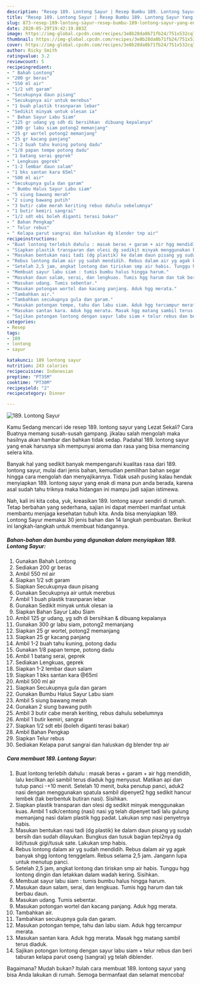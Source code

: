 ```yaml
---
description: "Resep 189. Lontong Sayur | Resep Bumbu 189. Lontong Sayur Yang Enak Dan Mudah"
title: "Resep 189. Lontong Sayur | Resep Bumbu 189. Lontong Sayur Yang Enak Dan Mudah"
slug: 873-resep-189-lontong-sayur-resep-bumbu-189-lontong-sayur-yang-enak-dan-mudah
date: 2020-05-29T19:42:19.883Z
image: https://img-global.cpcdn.com/recipes/3e8b28da0b71fb24/751x532cq70/189-lontong-sayur-foto-resep-utama.jpg
thumbnail: https://img-global.cpcdn.com/recipes/3e8b28da0b71fb24/751x532cq70/189-lontong-sayur-foto-resep-utama.jpg
cover: https://img-global.cpcdn.com/recipes/3e8b28da0b71fb24/751x532cq70/189-lontong-sayur-foto-resep-utama.jpg
author: Ricky Smith
ratingvalue: 3.2
reviewcount: 5
recipeingredient:
- " Bahah Lontong"
- "200 gr beras"
- "550 ml air"
- "1/2 sdt garam"
- "Secukupnya daun pisang"
- "Secukupnya air untuk merebus"
- "1 buah plastik trasnparan lebar"
- "Sedikit minyak untuk olesan ia"
- " Bahan Sayur Labu Siam"
- "125 gr udang yg sdh di bersihkan  dibuang kepalanya"
- "300 gr labu siam potong2 memanjang"
- "25 gr wortel potong2 memanjang"
- "25 gr kacang panjang"
- "1-2 buah tahu kuning potong dadu"
- "1/8 papan tempe potong dadu"
- "1 batang serai geprek"
- " Lengkuas geprek"
- "1-2 lembar daun salam"
- "1 bks santan kara 65ml"
- "500 ml air"
- "Secukupnya gula dan garam"
- " Bumbu Halus Sayur Labu siam"
- "5 siung bawang merah"
- "2 siung bawang putih"
- "3 butir cabe merah keriting rebus dahulu sebelumnya"
- "1 butir kemiri sangrai"
- "1/2 sdt ebi boleh diganti terasi bakar"
- " Bahan Pengkap"
- " Telur rebus"
- " Kelapa parut sangrai dan haluskan dg blender tnp air"
recipeinstructions:
- "Buat lontong terlebih dahulu : masak beras + garam + air hgg mendidih, lalu kecilkan api sambil terus diaduk hgg menyusut. Matikan api dan tutup panci -+10 menit. Setelah 10 menit, buka penutup panci, aduk2 nasi dengan menggunakan spatula sambil dipenyet2 hgg sedikit hancur lembek (tak berbentuk butiran nasi). Sisihkan."
- "Siapkan plastik transparan dan olesi dg sedikit minyak menggunakan kuas. Ambil 1 sdk/centong (nasi) nasi yg telah dipenyet tadi lalu gulung memanjang nasi dalam plastik hgg padat. Lakukan smp nasi penyetnya habis."
- "Masukan bentukan nasi tadi (dg plastik) ke dalam daun pisang yg sudah bersih dan sudah dilayukan. Bungkus dan tusuk bagian tepi2nya dg lidi/tusuk gigi/tusuk sate. Lakukan smp habis."
- "Rebus lontong dalam air yg sudah mendidih. Rebus dalam air yg agak banyak shgg lontong tenggelam. Rebus selama 2,5 jam. Jangann lupa untuk menutup panci."
- "Setelah 2,5 jam, angkat lontong dan tiriskan smp air habis. Tunggu hgg lontong dingin dan letakkan dalam wadah kering. Sisihkan."
- "Membuat sayur labu siam : tumis bumbu halus hingga harum."
- "Masukan daun salam, serai, dan lengkuas. Tumis hgg harum dan tak berbau daun."
- "Masukan udang. Tumis sebentar."
- "Masukan potongan wortel dan kacang panjang. Aduk hgg merata."
- "Tambahkan air."
- "Tambahkan secukupnya gula dan garam."
- "Masukan potongan tempe, tahu dan labu siam. Aduk hgg tercampur merata."
- "Masukan santan kara. Aduk hgg merata. Masak hgg matang sambil terus diaduk."
- "Sajikan potongan lontong dengan sayur labu siam + telur rebus dan beri taburan kelapa parut oseng (sangrai) yg telah diblender."
categories:
- Resep
tags:
- 189
- lontong
- sayur

katakunci: 189 lontong sayur 
nutrition: 243 calories
recipecuisine: Indonesian
preptime: "PT35M"
cooktime: "PT30M"
recipeyield: "2"
recipecategory: Dinner

---
```



![189. Lontong Sayur](https://img-global.cpcdn.com/recipes/3e8b28da0b71fb24/751x532cq70/189-lontong-sayur-foto-resep-utama.jpg)

Kamu Sedang mencari ide resep 189. lontong sayur yang Lezat Sekali? Cara Buatnya memang susah-susah gampang. jikalau salah mengolah maka hasilnya akan hambar dan bahkan tidak sedap. Padahal 189. lontong sayur yang enak harusnya sih mempunyai aroma dan rasa yang bisa memancing selera kita.



Banyak hal yang sedikit banyak mempengaruhi kualitas rasa dari 189. lontong sayur, mulai dari jenis bahan, kemudian pemilihan bahan segar hingga cara mengolah dan menyajikannya. Tidak usah pusing kalau hendak menyiapkan 189. lontong sayur yang enak di mana pun anda berada, karena asal sudah tahu triknya maka hidangan ini mampu jadi sajian istimewa.


Nah, kali ini kita coba, yuk, kreasikan 189. lontong sayur sendiri di rumah. Tetap berbahan yang sederhana, sajian ini dapat memberi manfaat untuk membantu menjaga kesehatan tubuh kita. Anda bisa menyiapkan 189. Lontong Sayur memakai 30 jenis bahan dan 14 langkah pembuatan. Berikut ini langkah-langkah untuk membuat hidangannya.

<!--inarticleads1-->

##### Bahan-bahan dan bumbu yang digunakan dalam menyiapkan 189. Lontong Sayur:

1. Gunakan  Bahah Lontong
1. Sediakan 200 gr beras
1. Ambil 550 ml air
1. Siapkan 1/2 sdt garam
1. Siapkan Secukupnya daun pisang
1. Gunakan Secukupnya air untuk merebus
1. Ambil 1 buah plastik trasnparan lebar
1. Gunakan Sedikit minyak untuk olesan ia
1. Siapkan  Bahan Sayur Labu Siam
1. Ambil 125 gr udang, yg sdh di bersihkan &amp; dibuang kepalanya
1. Gunakan 300 gr labu siam, potong2 memanjang
1. Siapkan 25 gr wortel, potong2 memanjang
1. Siapkan 25 gr kacang panjang
1. Ambil 1-2 buah tahu kuning, potong dadu
1. Gunakan 1/8 papan tempe, potong dadu
1. Ambil 1 batang serai, geprek
1. Sediakan  Lengkuas, geprek
1. Siapkan 1-2 lembar daun salam
1. Siapkan 1 bks santan kara @65ml
1. Ambil 500 ml air
1. Siapkan Secukupnya gula dan garam
1. Gunakan  Bumbu Halus Sayur Labu siam
1. Ambil 5 siung bawang merah
1. Gunakan 2 siung bawang putih
1. Ambil 3 butir cabe merah keriting, rebus dahulu sebelumnya
1. Ambil 1 butir kemiri, sangrai
1. Siapkan 1/2 sdt ebi (boleh diganti terasi bakar)
1. Ambil  Bahan Pengkap
1. Siapkan  Telur rebus
1. Sediakan  Kelapa parut sangrai dan haluskan dg blender tnp air




<!--inarticleads2-->

##### Cara membuat 189. Lontong Sayur:

1. Buat lontong terlebih dahulu : masak beras + garam + air hgg mendidih, lalu kecilkan api sambil terus diaduk hgg menyusut. Matikan api dan tutup panci -+10 menit. Setelah 10 menit, buka penutup panci, aduk2 nasi dengan menggunakan spatula sambil dipenyet2 hgg sedikit hancur lembek (tak berbentuk butiran nasi). Sisihkan.
1. Siapkan plastik transparan dan olesi dg sedikit minyak menggunakan kuas. Ambil 1 sdk/centong (nasi) nasi yg telah dipenyet tadi lalu gulung memanjang nasi dalam plastik hgg padat. Lakukan smp nasi penyetnya habis.
1. Masukan bentukan nasi tadi (dg plastik) ke dalam daun pisang yg sudah bersih dan sudah dilayukan. Bungkus dan tusuk bagian tepi2nya dg lidi/tusuk gigi/tusuk sate. Lakukan smp habis.
1. Rebus lontong dalam air yg sudah mendidih. Rebus dalam air yg agak banyak shgg lontong tenggelam. Rebus selama 2,5 jam. Jangann lupa untuk menutup panci.
1. Setelah 2,5 jam, angkat lontong dan tiriskan smp air habis. Tunggu hgg lontong dingin dan letakkan dalam wadah kering. Sisihkan.
1. Membuat sayur labu siam : tumis bumbu halus hingga harum.
1. Masukan daun salam, serai, dan lengkuas. Tumis hgg harum dan tak berbau daun.
1. Masukan udang. Tumis sebentar.
1. Masukan potongan wortel dan kacang panjang. Aduk hgg merata.
1. Tambahkan air.
1. Tambahkan secukupnya gula dan garam.
1. Masukan potongan tempe, tahu dan labu siam. Aduk hgg tercampur merata.
1. Masukan santan kara. Aduk hgg merata. Masak hgg matang sambil terus diaduk.
1. Sajikan potongan lontong dengan sayur labu siam + telur rebus dan beri taburan kelapa parut oseng (sangrai) yg telah diblender.




Bagaimana? Mudah bukan? Itulah cara membuat 189. lontong sayur yang bisa Anda lakukan di rumah. Semoga bermanfaat dan selamat mencoba!
